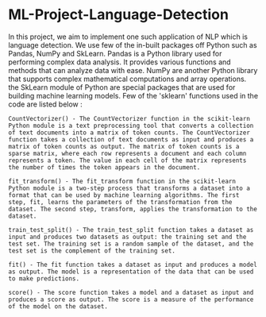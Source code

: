 # ML-Project-Language-Detection
In this project, we aim to implement one such application of NLP which is language detection. We use few of the in-built packages off Python such as Pandas, NumPy and SkLearn. Pandas is a Python library used for performing complex data analysis. It provides various functions and methods that can analyze data with ease. NumPy are another Python library that supports complex mathematical computations and array operations. the SkLearn module of Python are special packages that are used for building machine learning models. Few of the 'sklearn' functions used in the code are listed below :

 	CountVectorizer() - The CountVectorizer function in the scikit-learn Python module is a text preprocessing tool that converts a collection of text documents into a matrix of token counts. The CountVectorizer function takes a collection of text documents as input and produces a matrix of token counts as output. The matrix of token counts is a sparse matrix, where each row represents a document and each column represents a token. The value in each cell of the matrix represents the number of times the token appears in the document.
  
	fit_transform() - The fit_transform function in the scikit-learn Python module is a two-step process that transforms a dataset into a format that can be used by machine learning algorithms. The first step, fit, learns the parameters of the transformation from the dataset. The second step, transform, applies the transformation to the dataset.

 	train_test_split() - The train_test_split function takes a dataset as input and produces two datasets as output: the training set and the test set. The training set is a random sample of the dataset, and the test set is the complement of the training set.

  	fit() - The fit function takes a dataset as input and produces a model as output. The model is a representation of the data that can be used to make predictions. 
   
   	score() - The score function takes a model and a dataset as input and produces a score as output. The score is a measure of the performance of the model on the dataset.

